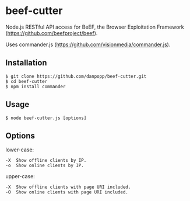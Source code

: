 beef-cutter
===========

Node.js RESTful API access for BeEF, the Browser Exploitation Framework (https://github.com/beefproject/beef).

Uses commander.js (https://github.com/visionmedia/commander.js).

## Installation
    $ git clone https://github.com/danpopp/beef-cutter.git
    $ cd beef-cutter
    $ npm install commander
    
## Usage
    $ node beef-cutter.js [options] 
    
## Options
lower-case:

    -X  Show offline clients by IP.
    -o  Show online clients by IP.
    
upper-case:

    -X  Show offline clients with page URI included.
    -O  Show online clients with page URI included.
  
